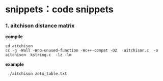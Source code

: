 # snippets：code snippets

### 1. aitchison distance matrix

**compile**

```
cd aitchison
cc -g -Wall -Wno-unused-function -Wc++-compat -O2   aitchison.c  -o  aitchison  kstring.c  -lz -lm
```

**example**

```
 ./aitchison zotu_table.txt
```